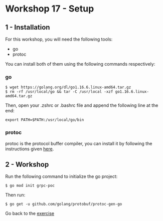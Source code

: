 # Workshop 17 - Setup

## 1 - Installation

For this workshop, you will need the following tools:

- go
- protoc

You can install both of them using the following commands respectively:

### **go**
```shell
$ wget https://golang.org/dl/go1.16.6.linux-amd64.tar.gz
$ rm -rf /usr/local/go && tar -C /usr/local -xzf go1.16.6.linux-amd64.tar.gz
```

Then, open your .zshrc or .bashrc file and append the following line at the end:
```shell
export PATH=$PATH:/usr/local/go/bin
```

### **protoc**

protoc is the protocol buffer compiler, you can install it by following the instructions given [here](https://grpc.io/docs/protoc-installation/).

## 2 - Workshop

Run the following command to initialize the go project:
```shell
$ go mod init grpc-poc
```

Then run:
```shell
$ go get -u github.com/golang/protobuf/protoc-gen-go
```

Go back to the [exercise](./README.md)
